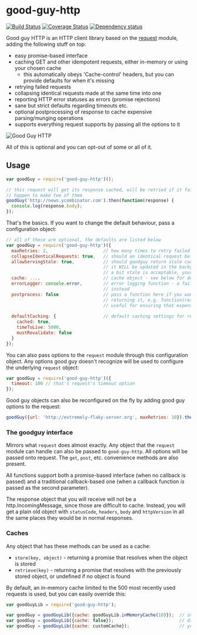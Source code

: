 # good-guy-http

[![Build Status](https://travis-ci.org/Schibsted-Tech-Polska/good-guy-http.svg?branch=master)](https://travis-ci.org/Schibsted-Tech-Polska/good-guy-http) [![Coverage Status](https://coveralls.io/repos/Schibsted-Tech-Polska/good-guy-http/badge.svg?branch=master)](https://coveralls.io/r/Schibsted-Tech-Polska/good-guy-http?branch=master) [![Dependency status](https://david-dm.org/Schibsted-Tech-Polska/good-guy-http.svg)](https://david-dm.org/Schibsted-Tech-Polska/good-guy-http)

Good guy HTTP is an HTTP client library based on the [request][request] module, adding the following stuff on top:

* easy promise-based interface
* caching GET and other idempotent requests, either in-memory or using your chosen cache
  * this automatically obeys 'Cache-control' headers, but you can provide defaults for when it's missing
* retrying failed requests
* collapsing identical requests made at the same time into one
* reporting HTTP error statuses as errors (promise rejections)
* sane but strict defaults regarding timeouts etc.
* optional postprocessing of response to cache expensive parsing/munging operations
* supports everything request supports by passing all the options to it

![Good Guy HTTP](http://i.imgur.com/m7trEtL.jpg)

All of this is optional and you can opt-out of some or all of it.

## Usage

```javascript
var goodGuy = require('good-guy-http')();

// this request will get its response cached, will be retried if it fails, will be collapsed if you
// happen to make two of them
goodGuy('http://news.ycombinator.com').then(function(response) {
  console.log(response.body);
});
```

That's the basics. If you want to change the default behaviour, pass a configuration object:

```javascript
// all of these are optional, the defaults are listed below
var goodGuy = require('good-guy-http')({
  maxRetries: 2,                     // how many times to retry failed requests
  collapseIdenticalRequests: true,   // should an identical request be collapsed into an ongoing one?
  allowServingStale: true,           // should goodguy return stale cached content after it expires?
                                     // it WILL be updated in the background either way, but if content that's
                                     // a bit stale is acceptable, your requests will appear to be much faster
  cache: ...,                        // cache object - see below for details                  
  errorLogger: console.error,        // error logging function - a failing cache doesn't break requests, but logs here
                                     // instead
  postprocess: false                 // pass a function here if you want to postprocess the response before caching/
                                     // returning it, e.g. function(res) { return JSON.parse(res.body); }
                                     // useful for ensuring that expensive parsing happens only once
  
  defaultCaching: {                  // default caching settings for responses without Cache-Control                   
    cached: true, 
    timeToLive: 5000, 
    mustRevalidate: false 
  }  
});
```

You can also pass options to the `request` module through this configuration object. Any options good guy doesn't
recognize will be used to configure the underlying `request` object:

```javascript
var goodGuy = require('good-guy-http')({
  timeout: 100 // that's request's timeout option
});
```

Good guy objects can also be reconfigured on the fly by adding good guy options to the request:

```javascript
goodGuy({url: 'http://extremely-flaky-server.org', maxRetries: 10}).then(...);
```

### The goodguy interface

Mirrors what `request` does almost exactly. Any object that the `request` module can handle can also be passed to `good-guy-http`. 
All options will be passed onto request. The `get`, `post`, etc. convenience methods are also present.

All functions support both a promise-based interface (when no callback is passed) and a traditional callback-based one
(when a callback function *is* passed as the second parameter).

The response object that you will receive will not be a http.IncomingMessage, since those are difficult to cache. Instead, you will get a plain old object with `statusCode`, `headers`, `body` and `httpVersion` in all the same places they would be in normal responses.

### Caches

Any object that has these methods can be used as a cache:

* `store(key, object)` - returning a promise that resolves when the object is stored
* `retrieve(key)` - returning a promise that resolves with the previously stored object, or undefined if no object is found

By default, an in-memory cache limited to the 500 most recently used requests is used, but you can easily override this:

```javascript
var goodGuyLib = require('good-guy-http'); 

var goodGuy = goodGuyLib({cache: goodGuyLib.inMemoryCache(10)});  // smaller in-memory cache
var goodGuy = goodGuyLib({cache: false});                         // disable caching altogether
var goodGuy = goodGuyLib({cache: customCache});                   // your custom implementation based on Redis/Mongo/Bitcoin blockchain
```

[request]: https://github.com/request/request



 
